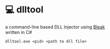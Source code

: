 # 💻 dlltool
a command-line based DLL Injector using [Bleak](https://github.com/Akaion/Bleak)<br/>written in C#
```
dlltool.exe <pid> <path to dll file>
```






